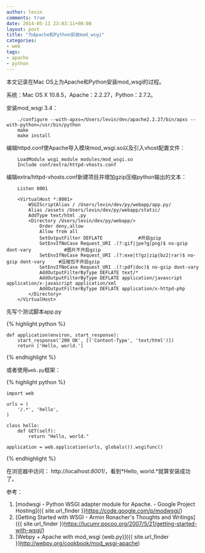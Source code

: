 ```yaml
---
author: levin
comments: true
date: 2014-05-11 23:03:11+08:00
layout: post
title: "为Apache和Python安装mod_wsgi"
categories:
- web
tags:
- apache
- python
---
```


本文记录在Mac OS上为Apache和Python安装mod_wsgi的过程。<!-- more -->

系统：Mac OS X 10.8.5，Apache：2.2.27，Python：2.7.2。

安装mod_wsgi 3.4：

        ./configure --with-apxs=/Users/levin/dev/apache2.2.27/bin/apxs --with-python=/usr/bin/python
        make
        make install

编辑httpd.conf使Apache导入模块mod_wsgi.so以及引入vhost配置文件：

        LoadModule wsgi_module modules/mod_wsgi.so
        Include conf/extra/httpd-vhosts.conf

编辑extra/httpd-vhosts.conf新建项目并增加gzip压缩python输出的文本：

        Listen 8001
        
        <VirtualHost *:8001>
            WSGIScriptAlias / /Users/levin/dev/py/webapp/app.py/
            Alias /assets /Users/levin/dev/py/webapp/static/
            AddType text/html .py 
            <Directory /Users/levin/dev/py/webapp/>
                Order deny,allow
                Allow from all 
                SetOutputFilter DEFLATE             #开启gzip
                SetEnvIfNoCase Request_URI .(?:gif|jpe?g|png)$ no-gzip dont-vary            #图片不开启gzip
                SetEnvIfNoCase Request_URI .(?:exe|t?gz|zip|bz2|rar)$ no-gzip dont-vary     #压缩包不开启gzip
                SetEnvIfNoCase Request_URI .(?:pdf|doc)$ no-gzip dont-vary
                AddOutputFilterByType DEFLATE text/*
                AddOutputFilterByType DEFLATE application/javascript application/x-javascript application/xml
                AddOutputFilterByType DEFLATE application/x-httpd-php
            </Directory>
        </VirtualHost>

先写个测试脚本app.py

{% highlight python %}

    def application(environ, start_response):
        start_response('200 OK', [('Content-Type', 'text/html')])
        return ['Hello, world.']

{% endhighlight %}

或者使用`web.py`框架：

{% highlight python %}

    import web
    
    urls = (
        '/.*', 'hello',
    )
    
    class hello:
        def GET(self):
            return "Hello, world."
    
    application = web.application(urls, globals()).wsgifunc()

{% endhighlight %}

在浏览器中访问：
http://localhost:*8001*/，看到*Hello, world.*就算安装成功了。

参考：

1. [modwsgi - Python WSGI adapter module for Apache. - Google Project Hosting]({{ site.url_finder }}https://code.google.com/p/modwsgi/)
2. [Getting Started with WSGI - Armin Ronacher's Thoughts and Writings]({{ site.url_finder }}https://lucumr.pocoo.org/2007/5/21/getting-started-with-wsgi/)
3. [Webpy + Apache with mod_wsgi (web.py)]({{ site.url_finder }}http://webpy.org/cookbook/mod_wsgi-apache)


